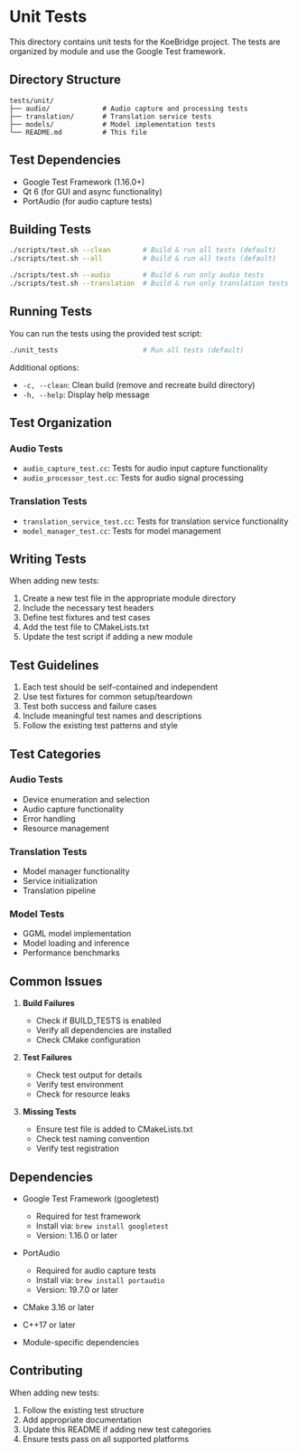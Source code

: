 # Unit Tests

This directory contains unit tests for the KoeBridge project. The tests are organized by module and use the Google Test framework.

## Directory Structure

```
tests/unit/
├── audio/             # Audio capture and processing tests
├── translation/       # Translation service tests
├── models/            # Model implementation tests
└── README.md          # This file
```

## Test Dependencies

- Google Test Framework (1.16.0+)
- Qt 6 (for GUI and async functionality)
- PortAudio (for audio capture tests)

## Building Tests

```bash
./scripts/test.sh --clean        # Build & run all tests (default)
./scripts/test.sh --all          # Build & run all tests (default)

./scripts/test.sh --audio        # Build & run only audio tests
./scripts/test.sh --translation  # Build & run only translation tests
```

## Running Tests

You can run the tests using the provided test script:

```bash
./unit_tests                     # Run all tests (default)
```

Additional options:
- `-c, --clean`: Clean build (remove and recreate build directory)
- `-h, --help`: Display help message

## Test Organization

### Audio Tests
- `audio_capture_test.cc`: Tests for audio input capture functionality
- `audio_processor_test.cc`: Tests for audio signal processing

### Translation Tests
- `translation_service_test.cc`: Tests for translation service functionality
- `model_manager_test.cc`: Tests for model management

## Writing Tests

When adding new tests:
1. Create a new test file in the appropriate module directory
2. Include the necessary test headers
3. Define test fixtures and test cases
4. Add the test file to CMakeLists.txt
5. Update the test script if adding a new module

## Test Guidelines

1. Each test should be self-contained and independent
2. Use test fixtures for common setup/teardown
3. Test both success and failure cases
4. Include meaningful test names and descriptions
5. Follow the existing test patterns and style

## Test Categories

### Audio Tests
- Device enumeration and selection
- Audio capture functionality
- Error handling
- Resource management

### Translation Tests
- Model manager functionality
- Service initialization
- Translation pipeline

### Model Tests
- GGML model implementation
- Model loading and inference
- Performance benchmarks

## Common Issues

1. **Build Failures**
   - Check if BUILD_TESTS is enabled
   - Verify all dependencies are installed
   - Check CMake configuration

2. **Test Failures**
   - Check test output for details
   - Verify test environment
   - Check for resource leaks

3. **Missing Tests**
   - Ensure test file is added to CMakeLists.txt
   - Check test naming convention
   - Verify test registration

## Dependencies

- Google Test Framework (googletest)
  - Required for test framework
  - Install via: `brew install googletest`
  - Version: 1.16.0 or later

- PortAudio
  - Required for audio capture tests
  - Install via: `brew install portaudio`
  - Version: 19.7.0 or later

- CMake 3.16 or later
- C++17 or later
- Module-specific dependencies

## Contributing

When adding new tests:
1. Follow the existing test structure
2. Add appropriate documentation
3. Update this README if adding new test categories
4. Ensure tests pass on all supported platforms 